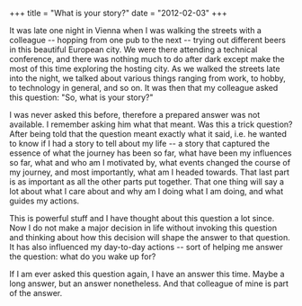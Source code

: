 +++
title = "What is your story?"
date = "2012-02-03"
+++

It was late one night in Vienna when I was walking the streets with a colleague -- hopping from one pub to the next -- trying out different beers in this beautiful European city. We were there attending a technical conference, and there was nothing much to do after dark except make the most of this time exploring the hosting city. As we walked the streets late into the night, we talked about various things ranging from work, to hobby, to technology in general, and so on. It was then that my colleague asked this question: "So, what is your story?"

I was never asked this before, therefore a prepared answer was not available. I remember asking him what that meant. Was this a trick question? After being told that the question meant exactly what it said, i.e. he wanted to know if I had a story to tell about my life -- a story that captured the essence of what the journey has been so far, what have been my influences so far, what and who am I motivated by, what events changed the course of my journey, and most importantly, what am I headed towards. That last part is as important as all the other parts put together. That one thing will say a lot about what I care about and why am I doing what I am doing, and what guides my actions.

This is powerful stuff and I have thought about this question a lot since. Now I do not make a major decision in life without invoking this question and thinking about how this decision will shape the answer to that question. It has also influenced my day-to-day actions -- sort of helping me answer the question: what do you wake up for?

If I am ever asked this question again, I have an answer this time. Maybe a long answer, but an answer nonetheless. And that colleague of mine is part of the answer.
